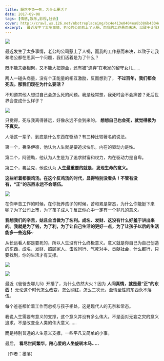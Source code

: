 ```yaml
---
title: 既然不免一死，为什么要活？
date: 2017-09-08
tags: [情感,娱乐,影视,社会]
cover: http://crawl.ws.126.net/nbotreplaceimg/bc4e413e0404ea8b386b4334d5ba150d/3fc72bb0c854c1dbb302313b9ac2164a.jpg
excerpt:  最近发生了太多事情，老公的公司惹上了人祸，而我的工作悬而未决，以致于让我和老公都在思索一个问题，我们活着是为了什么？  
---
```

![](http://crawl.ws.126.net/nbotreplaceimg/bc4e413e0404ea8b386b4334d5ba150d/3fc72bb0c854c1dbb302313b9ac2164a.jpg)  

最近发生了太多事情，老公的公司惹上了人祸，而我的工作悬而未决，以致于让我和老公都在思索一个问题，我们活着是为了什么？  

既不能夫妻相聚，又不能大把捞金，还有被“遗弃”在老家的留守女儿......

两人一碰头商量，没有个正能量的相互激励，反而想到了， **不过百年，我们都会死去。那我们现在为什么要活？**

不知道其他人想过自己会怎么死的问题。我是经常想，我死时会不会痛苦？死后世界会变成什么样子？

![](http://crawl.ws.126.net/nbotreplaceimg/49dc115816087eac67b3eab55e507b87/6d14562169504b20fe5c024535ba959b.jpg)  

只觉得，死与我离得甚远，好像永远不会到来的。 **想想自己也会死，就觉得极为不真实。**  

人活这一辈子，到底是什么东西在驱动？有三种比较著名的说法。

第一个，弗洛伊德，他认为人生就是要追求快乐，内在的驱动力是性。

第二个，阿德勒，他认为人生是为了追求财富和权力，内在驱动力是自卑。

第三个，弗兰克，他说认为 **人生最重要的就是，发现生命的意义。**

**这些听着都很鸡汤。在这个反鸡汤的时代，显得特别没看头！不管有没有，“正”的东西永远不会落伍。**

![](http://crawl.ws.126.net/nbotreplaceimg/bc4e413e0404ea8b386b4334d5ba150d/38910d6affa484bad72cb042f09bfda6.jpg)  

在你辛苦工作的时候，在你抚养孩子的时候，苦和累是常态，为什么你能挺下来呢？为了公司上市，为了孩子成人？反正你心中一定有一个非凡的意义。  

**我想我们的辛苦，姑且全当做为了名利。成名、发财、这没有什么好羞于讲出来的。我就是为了钱，为了利，为了让自己生活的更好一点，为了让孩子以后的生活能多一些选择~**

从长远看人都是要死的，所以人生没有什么终极意义。意义就是你自己为自己创造的东西，成名、发财、照顾家人、击败同行、气死对手、贡献社会，什么都行，只要找到，你的生活才有支撑。

![](http://crawl.ws.126.net/nbotreplaceimg/bc4e413e0404ea8b386b4334d5ba150d/a474513b33b694623bf198b6c788e1ee.jpg)  

![](http://crawl.ws.126.net/nbotreplaceimg/49dc115816087eac67b3eab55e507b87/0da54f8d1ad6fea064c4430a8cb12cc3.jpg)  

最近《爸爸去哪儿5》开播了，为什么依然大火？因为 **人间真情，就是最“正”的东西！**
无论这个时代怎么改变，怎么网红，怎么二次元，至情至性的东西永不落伍。  

每个爸爸都忙着工作而忽视与孩子相处。这是现代人的无奈和常态。

我说人生需要有意义的支撑，这个意义并没有多么伟大。不是面对无妄之灾的意义追求，不是改变全人类的伟大意义......

而是特别普通的人生意义支撑，一些平凡又简单的小事。

最后， **看尽世间繁华，陪心爱的人坐旋转木马.....**

（作者：墨落）


